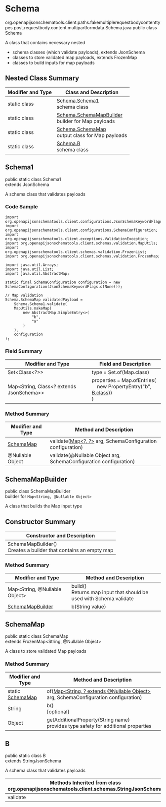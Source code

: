 # Schema
org.openapijsonschematools.client.paths.fakemultiplerequestbodycontenttypes.post.requestbody.content.multipartformdata.Schema.java
public class Schema

A class that contains necessary nested
- schema classes (which validate payloads), extends JsonSchema
- classes to store validated map payloads, extends FrozenMap
- classes to build inputs for map payloads

## Nested Class Summary
| Modifier and Type | Class and Description |
| ----------------- | ---------------------- |
| static class | [Schema.Schema1](#schema1)<br> schema class |
| static class | [Schema.SchemaMapBuilder](#schemamapbuilder)<br> builder for Map payloads |
| static class | [Schema.SchemaMap](#schemamap)<br> output class for Map payloads |
| static class | [Schema.B](#b)<br> schema class |

## Schema1
public static class Schema1<br>
extends JsonSchema

A schema class that validates payloads

### Code Sample
```
import org.openapijsonschematools.client.configurations.JsonSchemaKeywordFlags;
import org.openapijsonschematools.client.configurations.SchemaConfiguration;
import org.openapijsonschematools.client.exceptions.ValidationException;
import org.openapijsonschematools.client.schemas.validation.MapUtils;
import org.openapijsonschematools.client.schemas.validation.FrozenList;
import org.openapijsonschematools.client.schemas.validation.FrozenMap;

import java.util.Arrays;
import java.util.List;
import java.util.AbstractMap;

static final SchemaConfiguration configuration = new SchemaConfiguration(JsonSchemaKeywordFlags.ofNone());

// Map validation
Schema.SchemaMap validatedPayload =
    Schema.Schema1.validate(
    MapUtils.makeMap(
        new AbstractMap.SimpleEntry<>(
            "b",
            "a"
        )
    ),
    configuration
);
```

### Field Summary
| Modifier and Type | Field and Description |
| ----------------- | ---------------------- |
| Set<Class<?>> | type = Set.of(Map.class) |
| Map<String, Class<? extends JsonSchema>> | properties = Map.ofEntries(<br>&nbsp;&nbsp;&nbsp;&nbsp;new PropertyEntry("b", [B.class](#b)))<br>)<br> |

### Method Summary
| Modifier and Type | Method and Description |
| ----------------- | ---------------------- |
| [SchemaMap](#schemamap) | validate([Map&lt;?, ?&gt;](#schemamapbuilder) arg, SchemaConfiguration configuration) |
| @Nullable Object | validate(@Nullable Object arg, SchemaConfiguration configuration) |
## SchemaMapBuilder
public class SchemaMapBuilder<br>
builder for `Map<String, @Nullable Object>`

A class that builds the Map input type

## Constructor Summary
| Constructor and Description |
| --------------------------- |
| SchemaMapBuilder()<br>Creates a builder that contains an empty map |

### Method Summary
| Modifier and Type | Method and Description |
| ----------------- | ---------------------- |
| Map<String, @Nullable Object> | build()<br>Returns map input that should be used with Schema.validate |
| [SchemaMapBuilder](#schemamapbuilder) | b(String value) |

## SchemaMap
public static class SchemaMap<br>
extends FrozenMap<String, @Nullable Object>

A class to store validated Map payloads

### Method Summary
| Modifier and Type | Method and Description |
| ----------------- | ---------------------- |
| static [SchemaMap](#schemamap) | of([Map<String, ? extends @Nullable Object>](#schemamapbuilder) arg, SchemaConfiguration configuration) |
| String | b()<br>[optional] |
| Object | getAdditionalProperty(String name)<br>provides type safety for additional properties |

## B
public static class B<br>
extends StringJsonSchema

A schema class that validates payloads

| Methods Inherited from class org.openapijsonschematools.client.schemas.StringJsonSchema |
| ------------------------------------------------------------------ |
| validate                                                           |

